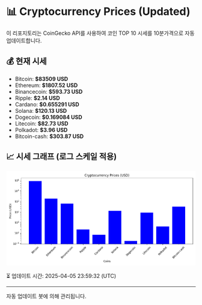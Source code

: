 
# 📊 Cryptocurrency Prices (Updated)

이 리포지토리는 CoinGecko API를 사용하여 코인 TOP 10 시세를 10분가격으로 자동 업데이트합니다.

## 💰 현재 시세
- Bitcoin: **$83509 USD**
- Ethereum: **$1807.52 USD**
- Binancecoin: **$593.73 USD**
- Ripple: **$2.14 USD**
- Cardano: **$0.655291 USD**
- Solana: **$120.13 USD**
- Dogecoin: **$0.169084 USD**
- Litecoin: **$82.73 USD**
- Polkadot: **$3.96 USD**
- Bitcoin-cash: **$303.87 USD**

## 📈 시세 그래프 (로그 스케일 적용)
![Crypto Prices](crypto_prices.png)

⏳ 업데이트 시간: 2025-04-05 23:59:32 (UTC)

---
자동 업데이트 봇에 의해 관리됩니다.

